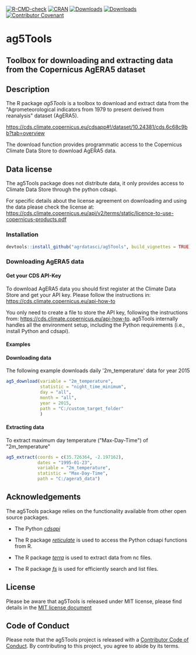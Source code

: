 <!-- badges: start -->
[![R-CMD-check](https://github.com/AgrDataSci/ag5Tools/workflows/R-CMD-check/badge.svg)](https://github.com/AgrDataSci/ag5Tools/actions)
[![CRAN](https://www.r-pkg.org/badges/version/ag5Tools)](https://cran.r-project.org/package=ag5Tools)
[![Downloads](https://cranlogs.r-pkg.org/badges/grand-total/ag5Tools)](https://cran.r-project.org/package=ag5Tools)
[![Downloads](https://cranlogs.r-pkg.org/badges/ag5Tools)](https://cran.r-project.org/package=ag5Tools)
[![Contributor Covenant](https://img.shields.io/badge/Contributor%20Covenant-2.1-4baaaa.svg)](https://agrdatasci.github.io/ag5Tools/CODE_OF_CONDUCT.html)
 <!-- badges: end -->

# ag5Tools

## Toolbox for downloading and extracting data from the Copernicus AgERA5 dataset

## Description

The R package *ag5Tools* is a toolbox to download and extract data from the "Agrometeorological indicators from 1979 to present derived from reanalysis" dataset (AgERA5).

<https://cds.climate.copernicus.eu/cdsapp#!/dataset/10.24381/cds.6c68c9bb?tab=overview>

The download function provides programmatic access to the Copernicus Climate Data Store to download AgERA5 data.

## Data license

The ag5Tools package does not distribute data, it only provides access to Climate Data Store through the python cdsapi.

For specific details about the license agreement on downloading and using the data please check the license at: <https://cds.climate.copernicus.eu/api/v2/terms/static/licence-to-use-copernicus-products.pdf>

### Installation

``` r
devtools::install_github("agrdatasci/ag5Tools", build_vignettes = TRUE)
```

### Downloading AgERA5 data

#### Get your CDS API-Key

To download AgERA5 data you should first register at the Climate Data Store and get your API key. Please follow the instructions in: <https://cds.climate.copernicus.eu/api-how-to>

You only need to create a file to store the API key, following the instructions from: <https://cds.climate.copernicus.eu/api-how-to>. ag5Tools internally handles all the environment setup, including the Python requirements (i.e., install Python and cdsapi).

#### Examples

#### Downloading data

The following example downloads daily '2m_temperature' data for year 2015

``` r
ag5_download(variable = "2m_temperature",
             statistic = "night_time_minimum",
             day = "all",
             month = "all",
             year = 2015,
             path = "C:/custom_target_folder"
             )
```

#### Extracting data

To extract maximum day temperature ("Max-Day-Time") of "2m_temperature"

``` r
ag5_extract(coords = c(35.726364, -2.197162), 
            dates = "1995-01-23", 
            variable = "2m_temperature",
            statistic = "Max-Day-Time", 
            path = "C:/agera5_data")
```

## Acknowledgements

The ag5Tools package relies on the functionality available from other open source packages.

-   The Python [*cdsapi*](https://pypi.org/project/cdsapi/)

-   The R package [*reticulate*](https://cran.r-project.org/package=reticulate) is used to access the Python cdsapi functions from R.

-   The R package [*terra*](https://cran.r-project.org/package=terra) is used to extract data from nc files.

-   The R package [*fs*](https://cran.r-project.org/package=fs) is used for efficiently search and list files.

## License

Please be aware that ag5Tools is released under MIT license, please find details in the [MIT license document](https://agrdatasci.github.io/ag5Tools/LICENSE.html)

## Code of Conduct

Please note that the ag5Tools project is released with a [Contributor Code of Conduct](https://agrdatasci.github.io/ag5Tools/CODE_OF_CONDUCT.html). By contributing to this project, you agree to abide by its terms.

